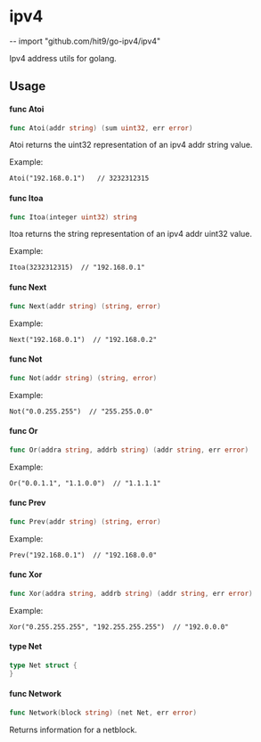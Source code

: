 # ipv4
--
    import "github.com/hit9/go-ipv4/ipv4"

Ipv4 address utils for golang.

## Usage

#### func  Atoi

```go
func Atoi(addr string) (sum uint32, err error)
```
Atoi returns the uint32 representation of an ipv4 addr string value.

Example:

    Atoi("192.168.0.1")   // 3232312315

#### func  Itoa

```go
func Itoa(integer uint32) string
```
Itoa returns the string representation of an ipv4 addr uint32 value.

Example:

    Itoa(3232312315)  // "192.168.0.1"

#### func  Next

```go
func Next(addr string) (string, error)
```
Example:

    Next("192.168.0.1")  // "192.168.0.2"

#### func  Not

```go
func Not(addr string) (string, error)
```
Example:

    Not("0.0.255.255")  // "255.255.0.0"

#### func  Or

```go
func Or(addra string, addrb string) (addr string, err error)
```
Example:

    Or("0.0.1.1", "1.1.0.0")  // "1.1.1.1"

#### func  Prev

```go
func Prev(addr string) (string, error)
```
Example:

    Prev("192.168.0.1")  // "192.168.0.0"

#### func  Xor

```go
func Xor(addra string, addrb string) (addr string, err error)
```
Example:

    Xor("0.255.255.255", "192.255.255.255")  // "192.0.0.0"

#### type Net

```go
type Net struct {
}
```


#### func  Network

```go
func Network(block string) (net Net, err error)
```
Returns information for a netblock.
